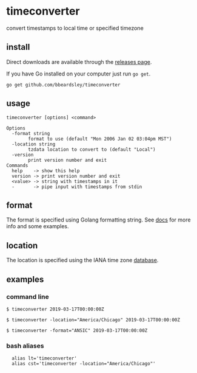 # timeconverter
convert timestamps to local time or specified timezone

## install
Direct downloads are available through the [releases page](https://github.com/bbeardsley/timeconverter/releases/latest).

If you have Go installed on your computer just run `go get`.

    go get github.com/bbeardsley/timeconverter

## usage
```
timeconverter [options] <command>

Options
  -format string
        format to use (default "Mon 2006 Jan 02 03:04pm MST")
  -location string
        tzdata location to convert to (default "Local")
  -version
        print version number and exit
Commands
  help    -> show this help
  version -> print version number and exit
  <value> -> string with timestamps in it
  -       -> pipe input with timestamps from stdin
```
## format

The format is specified using Golang formatting string.  See [docs](https://yourbasic.org/golang/format-parse-string-time-date-example/) for more info and some examples.

## location

The location is specified using the IANA time zone [database](https://www.iana.org/time-zones).
## examples
### command line
```
$ timeconverter 2019-03-17T00:00:00Z
```

```
$ timeconverter -location="America/Chicago" 2019-03-17T00:00:00Z
```

```
$ timeconverter -format="ANSIC" 2019-03-17T00:00:00Z
```
### bash aliases
```
  alias lt='timeconverter'
  alias cst='timeconverter -location="America/Chicago"'
```

